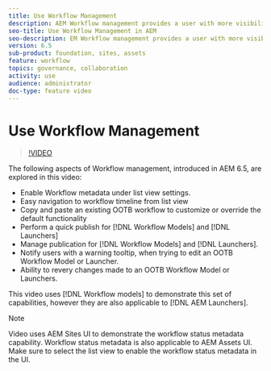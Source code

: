 ```yaml
---
title: Use Workflow Management
description: AEM Workflow management provides a user with more visibility over content under workflow, and allows for easier management of Workflow model definitions. 
seo-title: Use Workflow Management in AEM
seo-description: EM Workflow management provides a user with more visibility over content under workflow, and allows for easier management of Workflow model definitions.
version: 6.5
sub-product: foundation, sites, assets
feature: workflow
topics: governance, collaboration
activity: use
audience: administrator
doc-type: feature video
---
```

 
# Use Workflow Management
 
 >[!VIDEO](https://video.tv.adobe.com/v/27848/?quality=12&learn=on)

The following aspects of Workflow management, introduced in AEM 6.5, are explored in this video:

+ Enable Workflow metadata under list view settings.
+ Easy navigation to workflow timeline from list view
+ Copy and paste an existing OOTB workflow to customize or override the default functionality
+ Perform a quick publish for [!DNL Workflow Models] and [!DNL Launchers]
+ Manage publication for [!DNL Workflow Models] and [!DNL Launchers].
+ Notify users with a warning tooltip,  when trying to edit an OOTB Workflow Model or Launcher.
+ Ability to revery changes made to an OOTB Workflow Model or Launchers.

This video uses [!DNL Workflow models] to demonstrate this set of capabilities, however they are also applicable to [!DNL AEM Launchers].


 >[!NOTE]
 >
 > Video uses AEM Sites UI to demonstrate the workflow status metadata capability. Workflow status metadata is also applicable to AEM Assets UI. Make sure to select the list view to enable the workflow status metadata in the UI.
